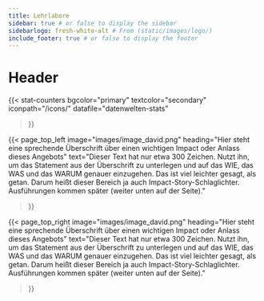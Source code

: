 ```yaml
---
title: Lehrlabore
sidebar: true # or false to display the sidebar
sidebarlogo: fresh-white-alt # From (static/images/logo/)
include_footer: true # or false to display the footer
---
```


# Header

{{< stat-counters 
    bgcolor="primary" 
    textcolor="secondary"
    iconpath="/icons/"
    datafile="datenwelten-stats"
>}}


{{< page_top_left 
  image="images/image_david.png" 
  heading="Hier steht eine sprechende Überschrift über einen wichtigen Impact oder Anlass dieses Angebots" 
  text="Dieser Text hat nur etwa 300 Zeichen. Nutzt ihn, um das Statement aus der Überschrift zu unterlegen und auf das WIE, das WAS und das WARUM genauer einzugehen. Das ist viel leichter gesagt, als getan. Darum heißt dieser Bereich ja auch Impact-Story-Schlaglichter. Ausführungen kommen später (weiter unten auf der Seite)." 
>}}

{{< page_top_right 
  image="images/image_david.png" 
  heading="Hier steht eine sprechende Überschrift über einen wichtigen Impact oder Anlass dieses Angebots" 
  text="Dieser Text hat nur etwa 300 Zeichen. Nutzt ihn, um das Statement aus der Überschrift zu unterlegen und auf das WIE, das WAS und das WARUM genauer einzugehen. Das ist viel leichter gesagt, als getan. Darum heißt dieser Bereich ja auch Impact-Story-Schlaglichter. Ausführungen kommen später (weiter unten auf der Seite)." 
>}}